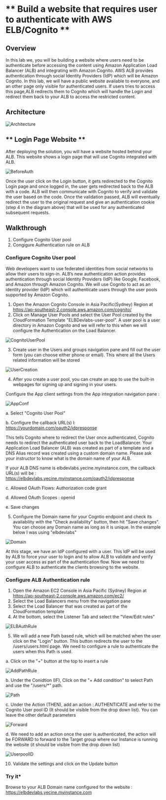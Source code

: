 # ** Build a website that requires user to authenticate with AWS ELB/Cognito **

## **Overview**
In this lab we, you will be building a website where users need to be authenticate before accessing the content using Amazon Application Load Balancer (ALB)  and integrating with Amazon Cognito. AWS ALB provides authentication through social Identity Providers (IdP) which will be Amazon  Cognito. In this lab, we will have a public website available to everyone, and an other page only visible for authenticated users. If users tries to access this page,ALB redirects them to Cognito which will handle the Login and redirect them back to your ALB to access the restricted content. 


## **Architecture**
![Architecture](https://customsolutions.s3-ap-southeast-2.amazonaws.com/Yecine-Devlab/aws-security-week-cloudscale-authentication-advanced-authorization-with-amazon-cognito-amazon-cloud-directory-18-638.jpg)

## ** Login Page Website ** ##

After deploying the solution, you will have a website hosted behind your ALB. This website shows a login page that will use Cognito integrated with ALB. 

![BeforeAuth](https://customsolutions.s3-ap-southeast-2.amazonaws.com/Yecine-Devlab/Screen+Shot+2020-04-13+at+3.29.09+PM.png)

Once the user click on the Login button, it gets redirected to the Cognito Login page and once logged in, the user gets redirected back to the ALB with a code. ALB will then communicate with Cognito to verify and validate the user based on the code. Once the validation passed, ALB will eventually redirect the user to the original request and give an authentication cookie (step 4 in the diagram above) that will be used for any authenticated subsequent requests.

## **Walkthrough**
1. Configure Cognito User pool
2. Congigure Authentication rule on ALB

### **Configure Cognito User pool**

Web developers want to use federated identities from social networks to allow their users to sign-in. ALB’s new authentication action provides authentication through social Identity Providers (IdP) like Google, Facebook, and Amazon through Amazon Cognito.
We will use Cognito to act as an identity provider (IdP) which will authenticate users through the user pools supported by Amazon Cognito. 

1. Open the Amazon Cognito Console in Asia Pacific(Sydney) Region at https://ap-southeast-2.console.aws.amazon.com/cognito/
2. Click on Manage User Pools and select the User Pool created by the CloudFormation Template "ELBDevlabs-user-pool". A user pool is a user directory in Amazon Cognito and we will refer to this when we will configure the Authentication on the Load Balancer.

![CognitoUserPool](https://customsolutions.s3-ap-southeast-2.amazonaws.com/Yecine-Devlab/Screen+Shot+2020-02-24+at+3.12.11+PM.png)

3. Create user in the Users and groups navigation pane and fill out the user form (you can choose either phone or email). This where all the Users related information will be stored

![UserCreation](https://customsolutions.s3-ap-southeast-2.amazonaws.com/Yecine-Devlab/Screen+Shot+2020-02-24+at+3.17.25+PM.png)

4. After you create a user pool, you can create an app to use the built-in webpages for signing up and signing in your users.

Configure the App client settings from the App integration navigation pane :


![AppConf](https://customsolutions.s3-ap-southeast-2.amazonaws.com/Yecine-Devlab/Screen+Shot+2020-02-24+at+3.34.41+PM.png)

  a. Select "Cognito User Pool"
  
  b. Configure the callback URL(s) l: https://yourdomain.com/oauth2/idpresponse
  
This tells Cognito where to redirect the User once authenticated, Cognito needs to redirect the authenticated user back to the LoadBalancer. Your Application Load Balancer (ALB) was created as part of a template and a DNS Alias record was created using a custom domain name. Please ask your instructor to know what is the domain name of your ALB. 

If your ALB DNS name is elbdevlabs.yecine.myinstance.com, the callback URL(s) will be : https://elbdevlabs.yecine.myinstance.com/oauth2/idpresponse 
  
  c. Allowed  OAuth Flows: Authorization code grant
  
  d. Allowed OAuth Scopes : openid
  
  e. Save changes

5. Configure the Domain name for your Cogntio endpoint and check its availability with the "Check availability" button, then hit "Save changes". You can choose any Domain name as long as it is unique. In the example below I was using "elbdevlabs"

![Domain](https://customsolutions.s3-ap-southeast-2.amazonaws.com/Yecine-Devlab/Screen+Shot+2020-02-24+at+3.39.18+PM.png)

At this stage, we have an IdP configured with a user. This IdP will be used by ALB to force your user to login and to allow ALB to validate and verify your user access as part of the authentication flow. Now we need to configure ALB to authenticate the clients browsing to the website.


### **Configure ALB Authentication rule**

1. Open the Amazon EC2 Console in Asia Pacific (Sydney) Region at https://ap-southeast-2.console.aws.amazon.com/ec2/
2. Select the Load Balancers menu from the navigation pane
3. Select the Load Balancer that was created as part of the CloudFormation template 
4. At the bottom, select the Listener Tab and select the "View/Edit rules" 

![ELBAuthRule](https://customsolutions.s3-ap-southeast-2.amazonaws.com/Yecine-Devlab/Screen+Shot+2020-03-05+at+10.04.28+AM.png)


5. We will add a new Path based rule, which will be matched when the user click on the "Login" button. This button redirects the user to the /users/users.html page. We need to configure a rule to authenticate the users when this Path is used. 

  a. Click on the "+" button at the top to insert a rule 
  
  ![AddPathRule](https://customsolutions.s3-ap-southeast-2.amazonaws.com/Yecine-Devlab/Screen+Shot+2020-04-13+at+3.46.44+PM.png)
  
  b. Under the Conidtion (IF), Click on the "+ Add condition" to select Path and use the "/users/*" path. 
  
  ![Path](https://customsolutions.s3-ap-southeast-2.amazonaws.com/Yecine-Devlab/Screen+Shot+2020-04-13+at+5.57.29+PM.png)
  
  c. Under the Action (THEN), add an action : AUTHENTICATE and refer to the Cognito User pool ID (It should be visible from the drop down list). You can leave the other default parameters 
  
![Forward](https://customsolutions.s3-ap-southeast-2.amazonaws.com/Yecine-Devlab/Screen+Shot+2020-04-14+at+12.22.09+PM.png)
  
  d. We need to add an action once the user is authenticated, the action will be FORWARD to forward to the Target group where our Instance is running the website (it should be visible from the drop down list) 
  

 ![UserpoolID](https://customsolutions.s3-ap-southeast-2.amazonaws.com/Yecine-Devlab/Screen+Shot+2020-04-14+at+12.30.40+PM.png)



10. Validate the settings and click on the Update button


### **Try it***
Browse to your ALB Domain name configured for the website : https://elbdevlabs.yecine.myinstance.com
